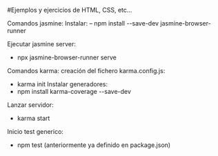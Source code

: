 #Ejemplos y ejercicios de HTML, CSS, etc...

Comandos jasmine:
Instalar:
 – npm install --save-dev jasmine-browser-runner

Ejecutar jasmine server:
 - npx jasmine-browser-runner serve

Comandos karma:
creación del fichero karma.config.js:
 - karma init 
Instalar generadores:
 -  npm install karma-coverage --save-dev

Lanzar servidor:
 - karma start


Inicio test generico:
 - npm test (anteriormente ya definido en package.json)

